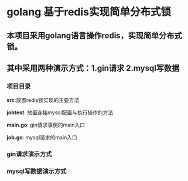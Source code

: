 # golang 基于redis实现简单分布式锁
## 本项目采用golang语言操作redis，实现简单分布式锁。
## 其中采用两种演示方式：1.gin请求 2.mysql写数据

### 项目目录
**src**:放置redis锁实现的主要方法

**jobtest**: 放置连接mysql配置与执行操作的方法

**main.go**: gin请求事例的main入口

**job.go**: mysql请求的main入口


### gin请求演示方式




### mysql写数据演示方式
